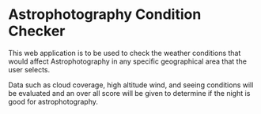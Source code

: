# Astrophotography Condition Checker

This web application is to be used to check the weather 
conditions that would affect Astrophotography in any 
specific geographical area that the user selects.

Data such as cloud coverage, high altitude wind, and seeing
conditions will be evaluated and an over all score will be 
given to determine if the night is good for astrophotography.
